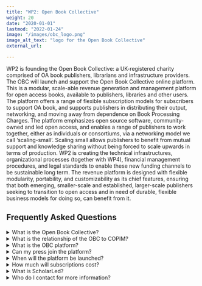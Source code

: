```yaml
---
title: "WP2: Open Book Collective"
weight: 20
date: "2020-01-01"
lastmod: "2022-01-24"
image: "/images/obc_logo.png"
image_alt_text: "logo for the Open Book Collective"
external_url:

---
```


WP2 is founding the Open Book Collective: a UK-registered charity comprised of OA book publishers, librarians and infrastructure providers. The OBC will  launch and support the Open Book Collective online platform. This is a modular, scale-able revenue generation and management platform for open access books, available to publishers, libraries and other users. The platform offers a range of flexible subscription models for subscribers to support OA book, and supports publishers in distributing their output, networking, and moving away from dependence on Book Processing Charges. The platform emphasizes open source software, community-owned and led open access, and enables a range of publishers to work together, either as individuals or consortiums, via a networking model we call ‘scaling-small’. Scaling small allows publishers to benefit from mutual support and knowledge sharing without being forced to scale upwards in terms of production. WP2 is creating the technical infrastructures, organizational processes (together with WP4), financial management procedures, and legal standards to enable these new funding channels to be sustainable long term.  The revenue platform is designed with flexible modularity, portability, and customizability as its chief features, ensuring that both emerging, smaller-scale and established, larger-scale publishers seeking to transition to open access and in need of durable, flexible business models for doing so, can benefit from it. 

## Frequently Asked Questions

<details>
  <summary>
    What is the Open Book Collective?
  </summary>

The Open Book Collective is a group of publishers, publishing service providers, and research libraries. We are working together across the landscape of the Open Knowledge Commons to enable a more sustainable future for open access (OA) book-length and long-form scholarship.
</details>

<details>
  <summary>
    What is the relationship of the OBC to COPIM?
  </summary>

The OBC is an output arising from the COPIM project, but is a separate legal entity in the form of a UK-registered charity. The OBC is intended to be self-sustaining beyond the conclusion of COPIM.
</details>

<details>
  <summary>
    What is the OBC platform?
  </summary>

The OBC platform is the online membership and revenue management platform of the Collective. It offers:

* a space for OA book publishers and service providers to display their publications and infrastructure services as well as their missions, practices, and activities
* an integrated and searchable index of OA books published by Collective publishers, which anybody may use
* a discovery and distribution channel for OA books published by Collective publishers
* open metadata, including catalog records in a variety of formats, for all of the OA books published by Collective publishers
* an interface for OA publishers and service providers to present membership investment packages developed by the OBC to libraries and other research institutions for potential funding by those institutions
* transparent information regarding where library and research institution funding is dedicated and from whom librarians and other users will have the opportunity to compare and contrast the offers from different publishers and collectives before committing to a subscription.

</details>

<details>
  <summary>
    Can my press join the platform?
  </summary>

We are currently in the process of defining the criteria according to which publishers may join the membership platform. Our focus is on small-to-medium sized presses who are interested in networking with and mutually supporting other like-minded publishers, accommodating a range of business models but assisting publishers in moving away from Book Processing Charges. We will naturally expect a commitment to sustainable OA monograph publishing and broad agreement with our values of  co-operation, anti-commercialism, anti-competition, transparency and sharing.
</details>

<details>
  <summary>
    When will the platform be launched?
  </summary>

We are aiming to pilot the platform in Spring 2022
</details>

<details>
  <summary>
    How much will subscriptions cost?
  </summary>

The pricing structure for subscriptions is currently being decided, but will operate on a banded system similar to that of JISC.
</details>

<details>
  <summary>
    What is ScholarLed?
  </summary>

ScholarLed is a consortium of scholar-led, not-for-profit, open access book publishers that was formed in 2018. ScholarLed is a founding member of the OBC and all its members are given the option of participating in the ScholarLed membership package on the OBC platform. It is expected that, at launch, the following publishers will be included in the ScholarLed package: Mattering Press, meson press, Open Book Publishers and punctum books. ScholarLed is registered as a not-for-profit foundation in the Netherlands, and are run by a board drawn from the participating presses. For information on joining ScholarLed, see https://blog.scholarled.org/scholarled-open-for-membership-applications/
</details>

<details>
  <summary>
    Who do I contact for more information?
  </summary>

Please contact a member of the Outreach team for WP2:

* Dr. Judith Fathallah, Lancaster University: j.fathallah@lancaster.ac.uk
* Francesca Corazza, punctum books: francesca@punctum.com (European inquiries)
* Livy Snyder, punctum books: livy@punctum.com (USA and Canada inquiries)
</details>

